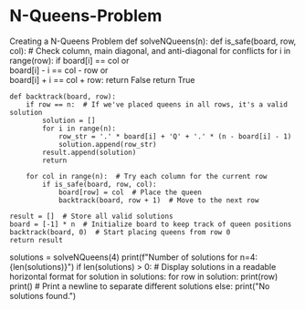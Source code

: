 # N-Queens-Problem
Creating a N-Queens Problem
def solveNQueens(n):
    def is_safe(board, row, col):
        # Check column, main diagonal, and anti-diagonal for conflicts
        for i in range(row):
            if board[i] == col or \
               board[i] - i == col - row or \
               board[i] + i == col + row:
                return False
        return True
    
    def backtrack(board, row):
        if row == n:  # If we've placed queens in all rows, it's a valid solution
            solution = []
            for i in range(n):
                row_str = '.' * board[i] + 'Q' + '.' * (n - board[i] - 1)
                solution.append(row_str)
            result.append(solution)
            return
        
        for col in range(n):  # Try each column for the current row
            if is_safe(board, row, col):
                board[row] = col  # Place the queen
                backtrack(board, row + 1)  # Move to the next row
    
    result = []  # Store all valid solutions
    board = [-1] * n  # Initialize board to keep track of queen positions
    backtrack(board, 0)  # Start placing queens from row 0
    return result
solutions = solveNQueens(4)
print(f"Number of solutions for n=4: {len(solutions)}")
if len(solutions) > 0:
    # Display solutions in a readable horizontal format
    for solution in solutions:
        for row in solution:
            print(row)
        print()  # Print a newline to separate different solutions
else:
    print("No solutions found.")
